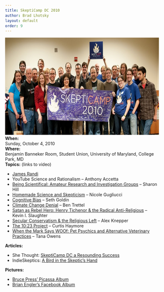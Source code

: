 ```yaml
---
title: SkeptiCamp DC 2010
author: Brad Lhotsky
layout: default
order: 9
---
```

<div>
  <img class="aligncenter size-full wp-image-105" title="SkeptiCamp2010" src="/content/SkeptiCampDC2010.jpg" alt="" width="730" height="318" />
</div>

<div>
  <strong>When:</strong><br /> Sunday, October 4, 2010
</div>

<div>
</div>

<div>
  <strong>Where:</strong><br /> Benjamin Banneker Room, Student Union, University of Maryland, College Park, MD
</div>

<div>
</div>

<div>
  <strong>Topics:</strong> (links to video)
</div>

  * <span><a href="http://www.youtube.com/watch?v=bp_0zTwx7i4">James Randi</a></span>
  * YouTube Science and Rationalism &#8211; Anthony Accetta
  * <span><a href="http://www.youtube.com/watch?v=eiaEr8dVP4w">Being Scientifical: Amateur Research and Investigation Groups</a> &#8211; Sharon Hill</span>
  * <span><a href="http://www.youtube.com/watch?v=5fwBdho8Iqw">Homemade Science and Skepticism</a> &#8211; Nicole Gugliucci<br /> </span>
  * <span><a href="http://www.youtube.com/watch?v=L0LJjSb94N4">Cognitive Bias</a> &#8211; Seth Goldin</span>
  * <span><a href="http://www.youtube.com/watch?v=shvBjHtgQME">Climate Change Denial</a> &#8211; Ben Trettel<br /> </span>
  * <span><a href="http://www.youtube.com/watch?v=T5fxA6yhwTY">Satan as Rebel Hero: Henry Tichenor & the Radical Anti-Religious</a> &#8211; Kevin I. Slaughter<br /> </span>
  * <span><a href="http://www.youtube.com/watch?v=XYNfxm00DQ4">Secular Conservatism & the Religious Left</a> &#8211; Alex Knepper</span>
  * <span><a href="http://www.youtube.com/watch?v=mV9fWExk1Vw">The 10:23 Project</a> &#8211; Curtis Haymore</span>
  * <span><a href="http://www.youtube.com/watch?v=ZGfV_BFFI80">When the Mark Says WOOf: Pet Psychics and Alternative Veterinary Practices</a> &#8211; Tana Owens<br /> </span>

<div>
  <strong>Articles:</strong>
</div>

  * She Thought: [SkeptiCamp DC a Resounding Success][1]
  * IndieSkeptics: [A Bird in the Skeptic&#8217;s Hand][2]

<div>
  <strong><span>Pictures:</span></strong>
</div>

  * [Bruce Press&#8217; Picassa Album][3]
  * [Brian Engler&#8217;s Facebook Album][4]

 [1]: http://shethought.com/2010/10/05/skepticamp-dc-a-resounding-success/
 [2]: http://indieskeptics.com/2010/10/05/a-bird-in-the-skeptics-hand/
 [3]: https://picasaweb.google.com/116729214963784555339/SkepticampDC2010#
 [4]: http://www.facebook.com/media/set/?set=a.439077695697.232109.588970697&ref=mf

